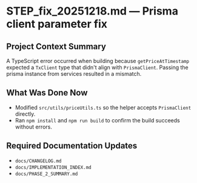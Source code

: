 # STEP_fix_20251218.md — Prisma client parameter fix

## Project Context Summary
A TypeScript error occurred when building because `getPriceAtTimestamp` expected a `TxClient` type that didn't align with `PrismaClient`. Passing the prisma instance from services resulted in a mismatch.

## What Was Done Now
- Modified `src/utils/priceUtils.ts` so the helper accepts `PrismaClient` directly.
- Ran `npm install` and `npm run build` to confirm the build succeeds without errors.

## Required Documentation Updates
- `docs/CHANGELOG.md`
- `docs/IMPLEMENTATION_INDEX.md`
- `docs/PHASE_2_SUMMARY.md`
